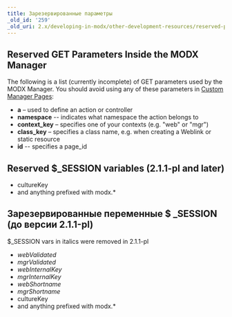 ```yaml
---
title: Зарезервированные параметры
_old_id: '259'
_old_uri: 2.x/developing-in-modx/other-development-resources/reserved-parameters
---
```


## Reserved GET Parameters Inside the MODX Manager

The following is a list (currently incomplete) of GET parameters used by the MODX Manager. You should avoid using any of these parameters in [Custom Manager Pages](extending-modx/custom-manager-pages "Custom Manager Pages"):

- **a** – used to define an action or controller
- **namespace** -- indicates what namespace the action belongs to
- **context_key** – specifies one of your contexts (e.g. "web" or "mgr")
- **class_key** – specifies a class name, e.g. when creating a Weblink or static resource
- **id** -- specifies a page_id

## Reserved $_SESSION variables (2.1.1-pl and later)

- cultureKey
- and anything prefixed with modx.*

## Зарезервированные переменные $ _SESSION (до версии 2.1.1-pl)

$_SESSION vars in italics were removed in 2.1.1-pl

- *webValidated*
- *mgrValidated*
- *webInternalKey*
- *mgrInternalKey*
- *webShortname*
- *mgrShortname*
- cultureKey
- and anything prefixed with modx.*
